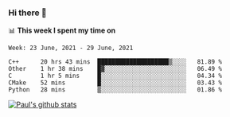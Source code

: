 ### Hi there 👋

📊 **This week I spent my time on**
<!--START_SECTION:waka-->
```text
Week: 23 June, 2021 - 29 June, 2021

C++      20 hrs 43 mins  ████████████████████▒░░░░   81.89 % 
Other    1 hr 38 mins    █▓░░░░░░░░░░░░░░░░░░░░░░░   06.49 % 
C        1 hr 5 mins     █░░░░░░░░░░░░░░░░░░░░░░░░   04.34 % 
CMake    52 mins         █░░░░░░░░░░░░░░░░░░░░░░░░   03.43 % 
Python   28 mins         ▒░░░░░░░░░░░░░░░░░░░░░░░░   01.86 % 
```
<!--END_SECTION:waka-->


[![Paul's github stats](https://github-readme-stats.vercel.app/api?username=mickeyouyou&theme=dracula&show_icons=true)](https://github.com/anuraghazra/github-readme-stats)
